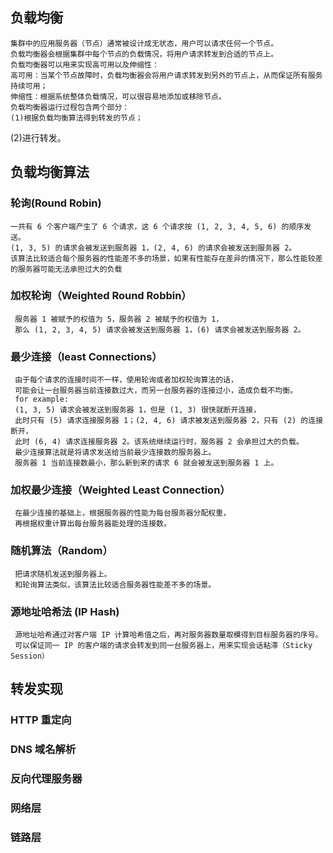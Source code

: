 ## 负载均衡
    集群中的应用服务器（节点）通常被设计成无状态，用户可以请求任何一个节点。
    负载均衡器会根据集群中每个节点的负载情况，将用户请求转发到合适的节点上。
    负载均衡器可以用来实现高可用以及伸缩性：
    高可用：当某个节点故障时，负载均衡器会将用户请求转发到另外的节点上，从而保证所有服务持续可用；
    伸缩性：根据系统整体负载情况，可以很容易地添加或移除节点。
    负载均衡器运行过程包含两个部分：
    (1)根据负载均衡算法得到转发的节点；
(2)进行转发。
## 负载均衡算法
 ### 轮询(Round Robin)
    一共有 6 个客户端产生了 6 个请求，这 6 个请求按 (1, 2, 3, 4, 5, 6) 的顺序发送。
    (1, 3, 5) 的请求会被发送到服务器 1，(2, 4, 6) 的请求会被发送到服务器 2。
    该算法比较适合每个服务器的性能差不多的场景，如果有性能存在差异的情况下，那么性能较差的服务器可能无法承担过大的负载
 ### 加权轮询（Weighted Round Robbin）
     服务器 1 被赋予的权值为 5，服务器 2 被赋予的权值为 1，
     那么 (1, 2, 3, 4, 5) 请求会被发送到服务器 1，(6) 请求会被发送到服务器 2。
 ### 最少连接（least Connections）
     由于每个请求的连接时间不一样，使用轮询或者加权轮询算法的话，
     可能会让一台服务器当前连接数过大，而另一台服务器的连接过小，造成负载不均衡。
     for example:
     (1, 3, 5) 请求会被发送到服务器 1，但是 (1, 3) 很快就断开连接，
     此时只有 (5) 请求连接服务器 1；(2, 4, 6) 请求被发送到服务器 2，只有 (2) 的连接断开，
     此时 (6, 4) 请求连接服务器 2。该系统继续运行时，服务器 2 会承担过大的负载。
     最少连接算法就是将请求发送给当前最少连接数的服务器上。
     服务器 1 当前连接数最小，那么新到来的请求 6 就会被发送到服务器 1 上。
 ### 加权最少连接（Weighted Least Connection）
     在最少连接的基础上，根据服务器的性能为每台服务器分配权重，
     再根据权重计算出每台服务器能处理的连接数。
 ### 随机算法（Random）
     把请求随机发送到服务器上。
     和轮询算法类似，该算法比较适合服务器性能差不多的场景。
 ### 源地址哈希法 (IP Hash)
     源地址哈希通过对客户端 IP 计算哈希值之后，再对服务器数量取模得到目标服务器的序号。
     可以保证同一 IP 的客户端的请求会转发到同一台服务器上，用来实现会话粘滞（Sticky Session）
## 转发实现
 ### HTTP 重定向
 ### DNS 域名解析
 ### 反向代理服务器
 ### 网络层
 ### 链路层
